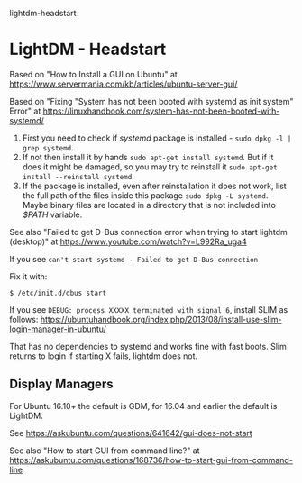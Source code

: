 lightdm-headstart
# LightDM - Headstart

Based on "How to Install a GUI on Ubuntu" at https://www.servermania.com/kb/articles/ubuntu-server-gui/

Based on "Fixing "System has not been booted with systemd as init system" Error" at https://linuxhandbook.com/system-has-not-been-booted-with-systemd/

1. First you need to check if *systemd* package is installed - ```sudo dpkg -l | grep systemd```.
2. If not then install it by hands ```sudo apt-get install systemd```. But if it does it might be damaged, so you may try to reinstall it ```sudo apt-get install --reinstall systemd```.
3. If the package is installed, even after reinstallation it does not work, list the full path of the files inside this package ```sudo dpkg -L systemd```. Maybe binary files are located in a directory that is not included into *$PATH* variable.

See also "Failed to get D-Bus connection error when trying to start lightdm (desktop)" at https://www.youtube.com/watch?v=L992Ra_uga4

If you see ```can't start systemd - Failed to get D-Bus connection```

Fix it with:

```
$ /etc/init.d/dbus start
```

If you see ```DEBUG: process XXXXX terminated with signal 6```, install SLIM as follows: https://ubuntuhandbook.org/index.php/2013/08/install-use-slim-login-manager-in-ubuntu/

That has no dependencies to systemd and works fine with fast boots. Slim returns to login if starting X fails, lightdm does not.

## Display Managers

For Ubuntu 16.10+ the default is GDM, for 16.04 and earlier the default is LightDM.

See https://askubuntu.com/questions/641642/gui-does-not-start

See also "How to start GUI from command line?" at https://askubuntu.com/questions/168736/how-to-start-gui-from-command-line
